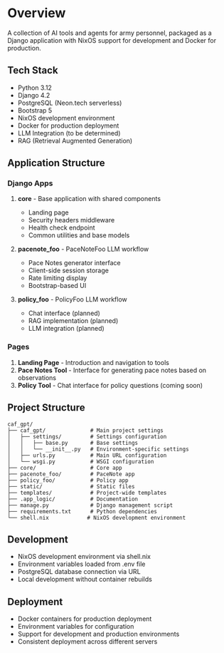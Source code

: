 # Overview
A collection of AI tools and agents for army personnel, packaged as a Django application with NixOS support for development and Docker for production.

## Tech Stack
- Python 3.12
- Django 4.2
- PostgreSQL (Neon.tech serverless)
- Bootstrap 5
- NixOS development environment
- Docker for production deployment
- LLM Integration (to be determined)
- RAG (Retrieval Augmented Generation)

## Application Structure

### Django Apps
1. **core** - Base application with shared components
   - Landing page
   - Security headers middleware
   - Health check endpoint
   - Common utilities and base models

2. **pacenote_foo** - PaceNoteFoo LLM workflow
   - Pace Notes generator interface
   - Client-side session storage
   - Rate limiting display
   - Bootstrap-based UI

3. **policy_foo** - PolicyFoo LLM workflow
   - Chat interface (planned)
   - RAG implementation (planned)
   - LLM integration (planned)

### Pages
1. **Landing Page** - Introduction and navigation to tools
2. **Pace Notes Tool** - Interface for generating pace notes based on observations
3. **Policy Tool** - Chat interface for policy questions (coming soon)

## Project Structure
```
caf_gpt/
├── caf_gpt/              # Main project settings
│   ├── settings/         # Settings configuration
│   │   ├── base.py       # Base settings
│   │   └── __init__.py   # Environment-specific settings
│   ├── urls.py           # Main URL configuration
│   └── wsgi.py           # WSGI configuration
├── core/                 # Core app
├── pacenote_foo/         # PaceNote app
├── policy_foo/           # Policy app
├── static/               # Static files
├── templates/            # Project-wide templates
├── .app_logic/           # Documentation
├── manage.py             # Django management script
├── requirements.txt      # Python dependencies
└── shell.nix            # NixOS development environment
```

## Development
- NixOS development environment via shell.nix
- Environment variables loaded from .env file
- PostgreSQL database connection via URL
- Local development without container rebuilds

## Deployment
- Docker containers for production deployment
- Environment variables for configuration
- Support for development and production environments
- Consistent deployment across different servers
